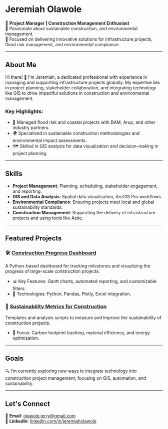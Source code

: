 # Jeremiah Olawole  
🚧 **Project Manager | Construction Management Enthusiast**  
🌱 Passionate about sustainable construction, and environmental management.  
🎯 Focused on delivering innovative solutions for infrastructure projects, flood risk management, and environmental compliance.

---

## About Me  
Hi there! 👋 I'm Jeremiah, a dedicated professional with experience in managing and supporting infrastructure projects globally. My expertise lies in project planning, stakeholder collaboration, and integrating technology like GIS to drive impactful solutions in construction and environmental management.  

### Key Highlights:  
- 🔨 Managed flood risk and coastal projects with BAM, Arup, and other industry partners.  
- 🌍 Specialized in sustainable construction methodologies and environmental impact assessments.  
- 🗺️ Skilled in GIS analysis for data visualization and decision-making in project planning.

---

## Skills  
- **Project Management**: Planning, scheduling, stakeholder engagement, and reporting.  
- **GIS and Data Analysis**: Spatial data visualization, ArcGIS Pro workflows.  
- **Environmental Compliance**: Ensuring projects meet local and global sustainability standards.  
- **Construction Management**: Supporting the delivery of infrastructure projects and using tools like Asite.

---

## Featured Projects  
### 🛠️ [Construction Progress Dashboard](https://github.com/yourrepo)  
A Python-based dashboard for tracking milestones and visualizing the progress of large-scale construction projects.  
- 📊 Key Features: Gantt charts, automated reporting, and customizable filters.  
- 🚀 Technologies: Python, Pandas, Plotly, Excel integration.

### 🌱 [Sustainability Metrics for Construction](https://github.com/yourrepo)  
Templates and analysis scripts to measure and improve the sustainability of construction projects.  
- 🌟 Focus: Carbon footprint tracking, material efficiency, and energy optimization.

---

## Goals  
🔍 I’m currently exploring new ways to integrate technology into construction project management, focusing on GIS, automation, and sustainability.  

---

## Let's Connect  
📧 **Email**: [olawole.jerry@gmail.com](mailto:olawole.jerry@gmail.com)  
🔗 **LinkedIn**: [linkedin.com/in/jeremiaholawole](https://linkedin.com/in/jeremiaholawole)  
